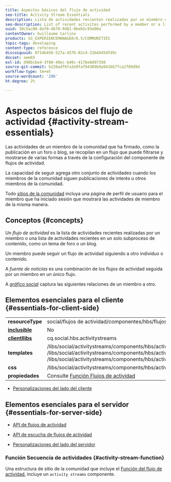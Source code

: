 ```yaml
---
title: Aspectos básicos del flujo de actividad
seo-title: Activity Stream Essentials
description: Lista de actividades recientes realizadas por un miembro o lista de actividades recientes en un único subproceso de contenido
seo-description: List of recent activites performed by a member or a list of recent activities on a single thread of content
uuid: 30c5ac08-0af0-4670-9d81-0beb5c93e00a
contentOwner: Guillaume Carlino
products: SG_EXPERIENCEMANAGER/6.5/COMMUNITIES
topic-tags: developing
content-type: reference
discoiquuid: 8714b456-527a-457b-82c4-21bd445dfd9c
docset: aem65
exl-id: d98bcbe4-3f80-49ec-b40c-417be0d97350
source-git-commit: b220adf6fa3e9faf94389b9a9416b7fca2f89d9d
workflow-type: tm+mt
source-wordcount: '296'
ht-degree: 2%

---
```


# Aspectos básicos del flujo de actividad {#activity-stream-essentials}

Las actividades de un miembro de la comunidad que ha firmado, como la publicación en un foro o blog, se recopilan en un flujo que puede filtrarse y mostrarse de varias formas a través de la configuración del componente de flujos de actividad.

La capacidad de seguir agrega otro conjunto de actividades cuando los miembros de la comunidad siguen publicaciones de interés u otros miembros de la comunidad.

Todo [sitios de la comunidad](/help/communities/overview.md#communitiessites) incluya una página de perfil de usuario para el miembro que ha iniciado sesión que mostrará las actividades de miembro de la misma manera.

## Conceptos  {#concepts}

Un *flujo de actividad* es la lista de actividades recientes realizadas por un miembro o una lista de actividades recientes en un solo subproceso de contenido, como un tema de foro o un blog.

Un miembro puede seguir un flujo de actividad siguiendo a otro individuo o contenido.

A *fuente de noticias* es una combinación de los flujos de actividad seguida por un miembro en un único flujo.

A *[gráfico social](/help/communities/essentials-socialgraph.md)* captura las siguientes relaciones de un miembro a otro.

## Elementos esenciales para el cliente {#essentials-for-client-side}

<table>
 <tbody>
  <tr>
   <td> <strong>resourceType</strong></td>
   <td>social/flujos de actividad/componentes/hbs/flujos de actividad</td>
  </tr>
  <tr>
   <td> <a href="/help/communities/scf.md#add-or-include-a-communities-component"><strong>inclusible</strong></a></td>
   <td>No</td>
  </tr>
  <tr>
   <td> <a href="/help/communities/clientlibs.md"><strong>clientllibs</strong></a></td>
   <td>cq.social.hbs.activitystreams</td>
  </tr>
  <tr>
   <td> <strong>templates</strong></td>
   <td> /libs/social/activitystreams/components/hbs/activitystreams/activitystreams.hbs<br /> /libs/social/activitystreams/components/hbs/activitystreams/activity/activity-title.hbs<br /> /libs/social/activitystreams/components/hbs/activitystreams/activity/activity.hbs</td>
  </tr>
  <tr>
   <td> <strong>css</strong></td>
   <td> /libs/social/activitystreams/components/hbs/activitystreams/clientlibs/activitystreams.css</td>
  </tr>
  <tr>
   <td><strong> propiedades</strong></td>
   <td>Consulte <a href="/help/communities/activities.md">Función Flujos de actividad</a></td>
  </tr>
 </tbody>
</table>

* [Personalizaciones del lado del cliente](/help/communities/client-customize.md)

## Elementos esenciales para el servidor {#essentials-for-server-side}

* [API de flujos de actividad](https://helpx.adobe.com/experience-manager/6-5/sites/developing/using/reference-materials/javadoc/com/adobe/cq/social/activitystreams/api/package-frame.html)

* [API de escucha de flujos de actividad](https://helpx.adobe.com/experience-manager/6-5/sites/developing/using/reference-materials/javadoc/com/adobe/cq/social/activitystreams/listener/api/package-frame.html)

* [Personalizaciones del lado del servidor](/help/communities/server-customize.md)

### Función Secuencia de actividades {#activity-stream-function}

Una estructura de sitio de la comunidad que incluye el [Función del flujo de actividad](/help/communities/functions.md#activity-stream-function), incluye un `activity streams` componente.
